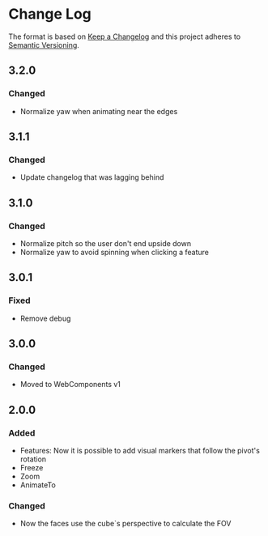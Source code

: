 # Change Log

The format is based on [Keep a Changelog](http://keepachangelog.com/)
and this project adheres to [Semantic Versioning](http://semver.org/).


## 3.2.0

### Changed
- Normalize yaw when animating near the edges


## 3.1.1

### Changed
- Update changelog that was lagging behind


## 3.1.0

### Changed
- Normalize pitch so the user don't end upside down
- Normalize yaw to avoid spinning when clicking a feature


## 3.0.1

### Fixed
- Remove debug


## 3.0.0

### Changed
- Moved to WebComponents v1


## 2.0.0

### Added
- Features: Now it is possible to add visual markers that follow the pivot's rotation
- Freeze
- Zoom
- AnimateTo

### Changed
- Now the faces use the cube`s perspective to calculate the FOV

